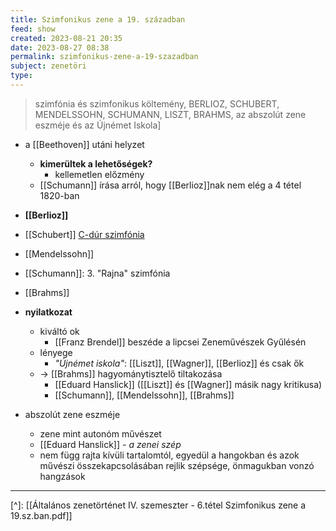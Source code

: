 ```yaml
---
title: Szimfonikus zene a 19. században
feed: show
created: 2023-08-21 20:35
date: 2023-08-27 08:38
permalink: szimfonikus-zene-a-19-szazadban
subject: zenetöri
type: 
---
```


> szimfónia és szimfonikus költemény, BERLIOZ, SCHUBERT, MENDELSSOHN, SCHUMANN, LISZT, BRAHMS, az abszolút zene eszméje és az Újnémet Iskola]

- a [[Beethoven]] utáni helyzet
	- **kimerültek a lehetőségek?**
		- kellemetlen előzmény
	- [[Schumann]] írása arról, hogy [[Berlioz]]nak nem elég a 4 tétel 1820-ban
- **[[Berlioz]]**
- [[Schubert]] [C-dúr szimfónia](Schubert.md)
- [[Mendelssohn]]
- [[Schumann]]: 3. "Rajna" szimfónia
- [[Brahms]]

- **nyilatkozat**
	- kiváltó ok
		- [[Franz Brendel]] beszéde a lipcsei Zeneművészek Gyűlésén
	- lényege
		- *"Újnémet iskola"*: [[Liszt]], [[Wagner]], [[Berlioz]] és csak ők
	- -> [[Brahms]] hagyománytisztelő tiltakozása
		- [[Eduard Hanslick]] ([[Liszt]] és [[Wagner]] másik nagy kritikusa)
		- [[Schumann]], [[Mendelssohn]], [[Brahms]]
- abszolút zene eszméje
	- zene mint autonóm művészet
	- [[Eduard Hanslick]] - *a zenei szép*
	- nem függ rajta kívüli tartalomtól, egyedül a hangokban és azok művészi összekapcsolásában rejlik szépsége, önmagukban vonzó hangzások

---
[^]: [[Általános zenetörténet IV. szemeszter - 6.tétel Szimfonikus zene a 19.sz.ban.pdf]]